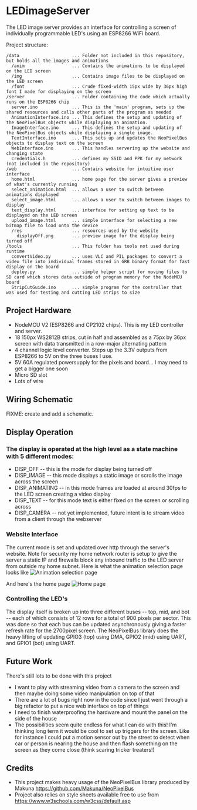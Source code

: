 # LEDimageServer
The LED image server provides an interface for controlling a screen of individually programmable LED's using an ESP8266 WiFi board.

Project structure:
```
/data                    ... Folder not included in this repository, but holds all the images and animations
  /anim                  ... Contains the animations to be displayed on the LED screen
  /img                   ... Contains image files to be displayed on the LED screen
  /font                  ... Crude fixed-width 15px wide by 36px high font I made for displaying on the screen
/server                  ... Folder containing the code which actually runs on the ESP8266 chip
  server.ino             ... This is the 'main' program, sets up the shared resources and calls other parts of the program as needed
  AnimationInterface.ino ... This defines the setup and updating of the NeoPixelBus objects while displaying an animation.
  ImageInterface.ino     ... This defines the setup and updating of the NeoPixelBus objects while displaying a single image.
  TextInterface.ino      ... This sets up and updates the NeoPixelBus objects to display text on the screen
  WebInterface.ino       ... This handles servering up the website and changing state
  credentials.h          ... defines my SSID and PPK for my network (not included in the repository)
/web                     ... Contains website for intuitive user interface
  home.html              ... home page for the server gives a preview of what's currently running
  select_animation.html  ... allows a user to switch between animations displayed
  select_image.html      ... allows a user to switch between images to display
  text_display.html      ... interface for setting up text to be displayed on the LED screen
  upload_image.html      ... simple interface for selecting a new bitmap file to load onto the device
  /res                   ... resources used by the website
    displayOff.png       ... preview image for the display being turned off
/tools                   ... This folder has tools not used during runtime
  convertVideo.py        ... uses VLC and PIL packages to convert a video file into individual frames stored in GRB binary format for fast display on the board
  deploy.py              ... simple helper script for moving files to SD card which stores data outside of program memory for the NodeMCU board
  StripCutGuide.ino      ... simple program for the controller that was used for testing and cutting LED strips to size
```

## Project Hardware
 - NodeMCU V2 (ESP8266 and CP2102 chips). This is my LED controller and server.
 - 18 150px WS2812B strips, cut in half and assembled as a 75px by 36px screen with data transmitted in a row-major alternating pattern
 - 4 channel logic level converter. Steps up the 3.3V outputs from ESP8266 to 5V on the three buses I use.
 - 5V 60A regulated powersupply for the pixels and board... I may need to get a bigger one soon
 - Micro SD slot
 - Lots of wire

## Wiring Schematic
 FIXME: create and add a schematic.

## Display Operation
### The display is operated at the high level as a state machine with 5 different modes:
 - DISP_OFF -- this is the mode for display being turned off
 - DISP_IMAGE -- this mode displays a static image or scrolls the image across the screen
 - DISP_ANIMATING -- in this mode frames are loaded at around 30fps to the LED screen creating a video display
 - DISP_TEXT -- for this mode text is either fixed on the screen or scrolling across
 - DISP_CAMERA -- not yet implemented, future intent is to stream video from a client through the webserver

### Website Interface
The current mode is set and updated over http through the server's website. Note for security my home network router is setup to give the server a static IP and firewalls block any inbound traffic to the LED server from outside my home subnet. Here is what the animation selection page looks like
![Animation selection page](https://i.imgur.com/VtC7KcV.png)

And here's the home page
![Home page](https://i.imgur.com/yvMcvck.png)

### Controlling the LED's
The display itself is broken up into three different buses -- top, mid, and bot -- each of which consists of 12 rows for a total of 900 pixels per sector. This was done so that each bus can be updated asynchronously giving a faster refresh rate for the 2700pixel screen. The NeoPixelBus library does the heavy lifting of updating GPIO3 (top) using DMA, GPIO2 (mid) using UART, and GPIO1 (bot) using UART.

## Future Work
There's still lots to be done with this project
- I want to play with streaming video from a camera to the screen and then maybe doing some video manipulation on top of that
- There are a lot of bugs right now in the code since I just went through a big refactor to put a nice web interface on top of things
- I need to finish waterproofing the hardware and mount the panel on the side of the house
- The possibilities seem quite endless for what I can do with this! I'm thinking long term it would be cool to set up triggers for the screen. Like for instance I could put a motion sensor out by the street to detect when car or person is nearing the house and then flash something on the screen as they come close (think scaring tricker treaters!)

## Credits
- This project makes heavy usage of the NeoPixelBus library produced by Makuna https://github.com/Makuna/NeoPixelBus
- Project also relies on style sheets available free to use from https://www.w3schools.com/w3css/default.asp
